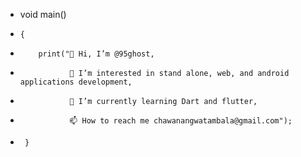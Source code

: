 - void main() 
-     {
-         print("👋 Hi, I’m @95ghost,
-                👀 I’m interested in stand alone, web, and android applications development,
-                🌱 I’m currently learning Dart and flutter,
-                📫 How to reach me chawanangwatambala@gmail.com");
-      }

<!---
95ghost/95ghost is a ✨ special ✨ repository because its `README.md` (this file) appears on your GitHub profile.
You can click the Preview link to take a look at your changes.
--->
